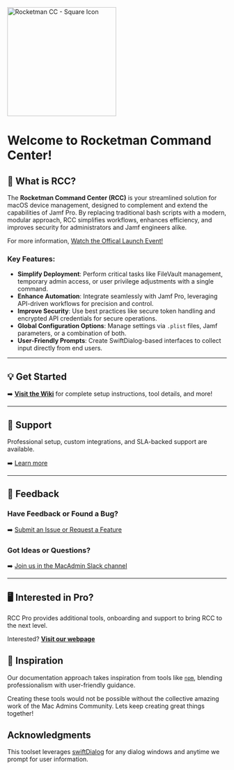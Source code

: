 <img src="https://github.com/user-attachments/assets/ce012d56-d2ec-465f-a9ae-97b2fe1dbc3f" alt="Rocketman CC - Square Icon" width="250">

# Welcome to Rocketman Command Center!

## 🚀 What is RCC?

The **Rocketman Command Center (RCC)** is your streamlined solution for macOS device management, designed to complement and extend the capabilities of Jamf Pro. By replacing traditional bash scripts with a modern, modular approach, RCC simplifies workflows, enhances efficiency, and improves security for administrators and Jamf engineers alike.

For more information, [Watch the Offical Launch Event! ](https://youtu.be/o_c4DX1QHVs)

### Key Features:
- **Simplify Deployment**: Perform critical tasks like FileVault management, temporary admin access, or user privilege adjustments with a single command.
- **Enhance Automation**: Integrate seamlessly with Jamf Pro, leveraging API-driven workflows for precision and control.
- **Improve Security**: Use best practices like secure token handling and encrypted API credentials for secure operations.
- **Global Configuration Options**: Manage settings via `.plist` files, Jamf parameters, or a combination of both.
- **User-Friendly Prompts**: Create SwiftDialog-based interfaces to collect input directly from end users.

---

## 💡 Get Started

➡️ **[Visit the Wiki](https://github.com/Rocketman-Tech/rcc/wiki)** for complete setup instructions, tool details, and more!

---

## 💼 Support

Professional setup, custom integrations, and SLA-backed support are available.

➡️ [Learn more](https://github.com/Rocketman-Tech/rcc/wiki/Support-&-Professional-Services)

---

## 💬 Feedback

### Have Feedback or Found a Bug?  
➡️ [Submit an Issue or Request a Feature](https://github.com/Rocketman-Tech/rcc/issues/new/choose)

### Got Ideas or Questions?  
➡️ [Join us in the MacAdmin Slack channel](https://macadmins.slack.com/archives/C08GJ3CTS5B)

---

## 🖥️ Interested in Pro? 

RCC Pro provides additional tools, onboarding and support to bring RCC to the next level. 

Interested? **[Visit our webpage](https://www.rocketman.tech/rocketman-command-center)** 

## 🌟 Inspiration

Our documentation approach takes inspiration from tools like [`npm`](https://docs.npmjs.com/cli/v10/commands/npm), blending professionalism with user-friendly guidance.

Creating these tools would not be possible without the collective amazing work of the Mac Admins Community. Lets keep creating great things together! 

## Acknowledgments

This toolset leverages [swiftDialog](https://github.com/swiftDialog/swiftDialog) for any dialog windows and anytime we prompt for user information. 
